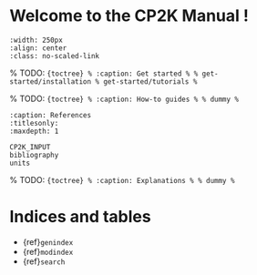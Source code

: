 # Welcome to the CP2K Manual !

```{image} _static/cp2k_manual_logo.png
:width: 250px
:align: center
:class: no-scaled-link
```

% TODO: `{toctree} % :caption: Get started % % get-started/installation % get-started/tutorials % `

% TODO: `{toctree} % :caption: How-to guides % % dummy % `

```{toctree}
:caption: References
:titlesonly:
:maxdepth: 1

CP2K_INPUT
bibliography
units
```

% TODO: `{toctree} % :caption: Explanations % % dummy % `

# Indices and tables

- {ref}`genindex`
- {ref}`modindex`
- {ref}`search`
